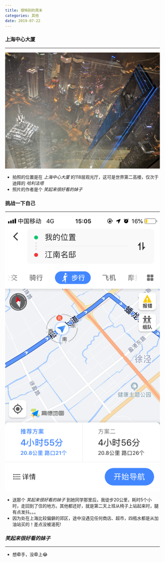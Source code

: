 ```yaml
---
title: 很特别的周末
categories: 其他
date: 2019-07-22
---
```


### 上海中心大厦
---

![](https://github.com/dongtshj/dongtshj.github.io/blob/master/res/%E4%B8%8A%E6%B5%B7%E4%B8%AD%E5%BF%83.jpg?raw=true)

* 拍照的位置是在 *上海中心大厦* 的118层观光厅，这可是世界第二高楼，仅次于迪拜的 *哈利法塔*
* 照片的作者是个 *笑起来很好看的妹子*

### 挑战一下自己
---

![徒步5小时行走20公里](https://github.com/dongtshj/dongtshj.github.io/blob/master/res/%E5%BE%92%E6%AD%A520km.png?raw=true)

* 送那个 *笑起来很好看的妹子* 到她同学那里后，我徒步20公里，耗时5个小时，走回到了住的地方。其他都还好，就是第二天上班从椅子上站起来时，腿有点发抖。。。
* 因为处在上海比较偏僻的郊区，途中没遇见任何商店、超市，四瓶水都是从加油站买的！差点没被渴死!

### *笑起来很好看的妹子*
---

* 想牵手，没牵上😂